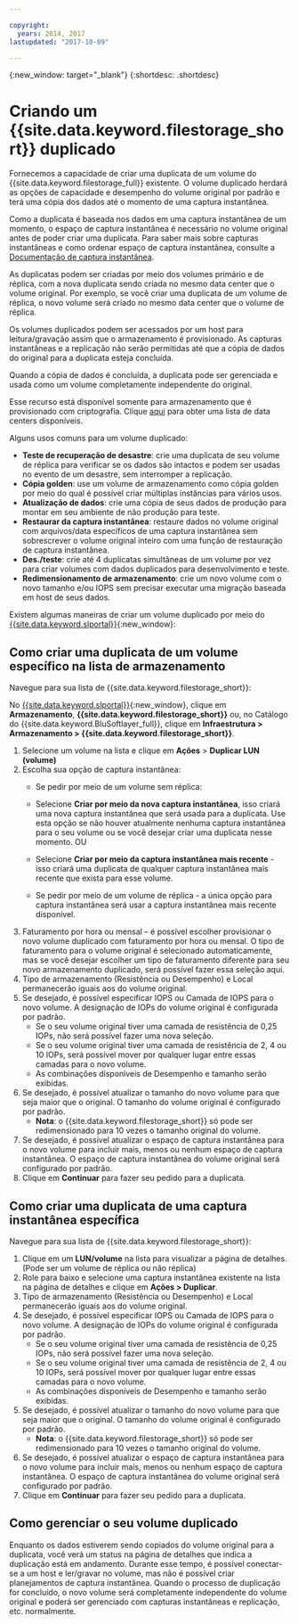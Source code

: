 ```yaml
---

copyright:
  years: 2014, 2017
lastupdated: "2017-10-09"

---
```

{:new_window: target="_blank"}
{:shortdesc: .shortdesc}

# Criando um {{site.data.keyword.filestorage_short}} duplicado

Fornecemos a capacidade de criar uma duplicata de um volume do {{site.data.keyword.filestorage_full}} existente. O volume duplicado herdará as opções de capacidade e desempenho do volume original por padrão e terá uma cópia dos dados até o momento de uma captura instantânea.   

Como a duplicata é baseada nos dados em uma captura instantânea de um momento, o espaço de captura instantânea é necessário no volume original antes de poder criar uma duplicata. Para saber mais sobre capturas instantâneas e como ordenar espaço de captura instantânea, consulte a [Documentação de captura instantânea](snapshots.html).  

As duplicatas podem ser criadas por meio dos volumes primário e de réplica, com a nova duplicata sendo criada no mesmo data center que o volume original. Por exemplo, se você criar uma duplicata de um volume de réplica, o novo volume será criado no mesmo data center que o volume de réplica.    

Os volumes duplicados podem ser acessados por um host para leitura/gravação assim que o armazenamento é provisionado. As capturas instantâneas e a replicação não serão permitidas até que a cópia de dados do original para a duplicata esteja concluída. 

Quando a cópia de dados é concluída, a duplicata pode ser gerenciada e usada como um volume completamente independente do original. 

Esse recurso está disponível somente para armazenamento que é provisionado com criptografia. Clique [aqui](new-ibm-block-and-file-storage-location-and-features.html) para obter uma lista de data centers disponíveis. 

Alguns usos comuns para um volume duplicado:
  - **Teste de recuperação de desastre**: crie uma duplicata de seu volume de réplica para verificar se os dados são intactos e podem ser usadas no evento de um desastre, sem interromper a replicação. 
  - **Cópia golden**: use um volume de armazenamento como cópia golden por meio do qual é possível criar múltiplas instâncias para vários usos. 
  - **Atualização de dados**: crie uma cópia de seus dados de produção para montar em seu ambiente de não produção para teste. 
  - **Restaurar da captura instantânea**: restaure dados no volume original com arquivos/data específicos de uma captura instantânea sem sobrescrever o volume original inteiro com uma função de restauração de captura instantânea. 
  - **Des./teste**: crie até 4 duplicatas simultâneas de um volume por vez para criar volumes com dados duplicados para desenvolvimento e teste. 
  - **Redimensionamento de armazenamento**: crie um novo volume com o novo tamanho e/ou IOPS sem precisar executar uma migração baseada em host de seus dados.  
	

Existem algumas maneiras de criar um volume duplicado por meio do [{{site.data.keyword.slportal}}](https://control.softlayer.com/){:new_window}: 

## Como criar uma duplicata de um volume específico na lista de armazenamento

Navegue para sua lista de {{site.data.keyword.filestorage_short}}:

No [{{site.data.keyword.slportal}}](https://control.softlayer.com/){:new_window}, clique em **Armazenamento**, **{{site.data.keyword.filestorage_short}}** ou, no Catálogo do {{site.data.keyword.BluSoftlayer_full}}, clique em **Infraestrutura > Armazenamento > {{site.data.keyword.filestorage_short}}**. 

1.	Selecione um volume na lista e clique em **Ações** > **Duplicar LUN (volume)** 
2.	Escolha sua opção de captura instantânea: 
    -	Se pedir por meio de um volume sem réplica:
      -	Selecione **Criar por meio da nova captura instantânea**, isso criará uma nova captura instantânea que será usada para a duplicata. Use esta opção se não houver atualmente nenhuma captura instantânea para o seu volume ou se você desejar criar uma duplicata nesse momento.
                      OU 

      -	Selecione **Criar por meio da captura instantânea mais recente** - isso criará uma duplicata de qualquer captura instantânea mais recente que exista para esse volume. 
    -	Se pedir por meio de um volume de réplica - a única opção para captura instantânea será usar a captura instantânea mais recente disponível. 
3.	Faturamento por hora ou mensal – é possível escolher provisionar o novo volume duplicado com faturamento por hora ou mensal. O tipo de faturamento para o volume original é selecionado automaticamente, mas se você desejar escolher um tipo de faturamento diferente para seu novo armazenamento duplicado, será possível fazer essa seleção aqui.
4. 	Tipo de armazenamento (Resistência ou Desempenho) e Local permanecerão iguais aos do volume original. 
5.	Se desejado, é possível especificar IOPS ou Camada de IOPS para o novo volume. A designação de IOPs do volume original é configurada por padrão. 
      -	Se o seu volume original tiver uma camada de resistência de 0,25 IOPs, não será possível fazer uma nova seleção. 
      -	Se o seu volume original tiver uma camada de resistência de 2, 4 ou 10 IOPs, será possível mover por qualquer lugar entre essas camadas para o novo volume. 
      -	As combinações disponíveis de Desempenho e tamanho serão exibidas. 
6.	Se desejado, é possível atualizar o tamanho do novo volume para que seja maior que o original. O tamanho do volume original é configurado por padrão. 
  	-	**Nota**: o {{site.data.keyword.filestorage_short}} só pode ser redimensionado para 10 vezes o tamanho original do volume. 
7.	Se desejado, é possível atualizar o espaço de captura instantânea para o novo volume para incluir mais, menos ou nenhum espaço de captura instantânea. O espaço de captura instantânea do volume original será configurado por padrão. 
8.	Clique em **Continuar** para fazer seu pedido para a duplicata. 



## Como criar uma duplicata de uma captura instantânea específica

Navegue para sua lista de {{site.data.keyword.filestorage_short}}:

1.	Clique em um **LUN/volume** na lista para visualizar a página de detalhes. (Pode ser um volume de réplica ou não réplica) 
2.	Role para baixo e selecione uma captura instantânea existente na lista na página de detalhes e clique em **Ações > Duplicar**.   
3.	Tipo de armazenamento (Resistência ou Desempenho) e Local permanecerão iguais aos do volume original. 
4.	Se desejado, é possível especificar IOPS ou Camada de IOPS para o novo volume. A designação de IOPs do volume original é configurada por padrão. 
      - Se o seu volume original tiver uma camada de resistência de 0,25 IOPs, não será possível fazer uma nova seleção. 
      - Se o seu volume original tiver uma camada de resistência de 2, 4 ou 10 IOPs, será possível mover por qualquer lugar entre essas camadas para o novo volume. 
      - As combinações disponíveis de Desempenho e tamanho serão exibidas. 
5.	Se desejado, é possível atualizar o tamanho do novo volume para que seja maior que o original. O tamanho do volume original é configurado por padrão. 
      - **Nota**: o {{site.data.keyword.filestorage_short}} só pode ser redimensionado para 10 vezes o tamanho original do volume. 
6.	Se desejado, é possível atualizar o espaço de captura instantânea para o novo volume para incluir mais, menos ou nenhum espaço de captura instantânea. O espaço de captura instantânea do volume original será configurado por padrão. 
7.	Clique em **Continuar** para fazer seu pedido para a duplicata. 


## Como gerenciar o seu volume duplicado

Enquanto os dados estiverem sendo copiados do volume original para a duplicata, você verá um status na página de detalhes que indica a duplicação está em andamento. Durante esse tempo, é possível conectar-se a um host e ler/gravar no volume, mas não é possível criar planejamentos de captura instantânea. Quando o processo de duplicação for concluído, o novo volume será completamente independente do volume original e poderá ser gerenciado com capturas instantâneas e replicação, etc. normalmente. 
